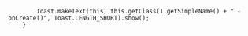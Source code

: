             Toast.makeText(this, this.getClass().getSimpleName() + " - onCreate()", Toast.LENGTH_SHORT).show();
        }